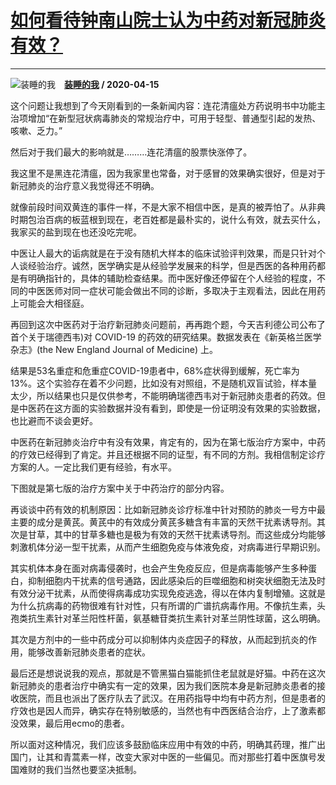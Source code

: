 # [如何看待钟南山院士认为中药对新冠肺炎有效？](https://www.zhihu.com/answer/1154618635)

--------------------------------------------------------------------

![装睡的我](https://pic4.zhimg.com/v2-ac352e58ecd772be99294a7ee703182a.jpg?source=1940ef5c "装睡的我")&emsp;**[装睡的我](https://www.zhihu.com/people/chu-xin-bu-gai-69) / 2020-04-15**

这个问题让我想到了今天刚看到的一条新闻内容：连花清瘟处方药说明书中功能主治项增加“在新型冠状病毒肺炎的常规治疗中，可用于轻型、普通型引起的发热、咳嗽、乏力。”

然后对于我们最大的影响就是………连花清瘟的股票快涨停了。


我这里不是黑连花清瘟，因为我家里也常备，对于感冒的效果确实很好，但是对于新冠肺炎的治疗意义我觉得还不明确。


就像前段时间双黄连的事件一样，不是大家不相信中医，是真的被弄怕了。从非典时期包治百病的板蓝根到现在，老百姓都是最朴实的，说什么有效，就去买什么，我家买的盐到现在也还没吃完呢。

中医让人最大的诟病就是在于没有随机大样本的临床试验评判效果，而是只针对个人谈经验治疗。诚然，医学确实是从经验学发展来的科学，但是西医的各种用药都是有明确指针的，具体的辅助检查结果。而中医好像还停留在个人经验的程度，不同的中医医师对同一症状可能会做出不同的诊断，多取决于主观看法，因此在用药上可能会大相径庭。


再回到这次中医药对于治疗新冠肺炎问题前，再再跑个题，今天吉利德公司公布了首个关于瑞德西韦)对 COVID-19 的药效的研究结果。数据发表在《新英格兰医学杂志》(the New England Journal of Medicine) 上。

结果是53名重症和危重症COVID-19患者中，68%症状得到缓解，死亡率为13%。这个实验存在着不少问题，比如没有对照组，不是随机双盲试验，样本量太少，所以结果也只是仅供参考，不能明确瑞德西韦对于新冠肺炎患者的药效。但是中医药在这方面的实验数据并没有看到，即使是一份证明没有效果的实验数据，也比避而不谈会更好。


中医药在新冠肺炎治疗中有没有效果，肯定有的，因为在第七版治疗方案中，中药的疗效已经得到了肯定。并且还根据不同的证型，有不同的方剂。我相信制定诊疗方案的人。一定比我们更有经验，有水平。


下图就是第七版的治疗方案中关于中药治疗的部分内容。

再谈谈中药有效的机制原因：比如新冠肺炎诊疗标准中针对预防的肺炎一号方中最主要的成分是黄芪。黄芪中的有效成分黄芪多糖含有丰富的天然干扰素诱导剂。其次是甘草，其中的甘草多糖也是极为有效的天然干扰素诱导剂。而这些成分均能够刺激机体分泌一型干扰素，从而产生细胞免疫与体液免疫，对病毒进行早期识别。


其实机体本身在面对病毒侵袭时，也会产生免疫反应，但是病毒能够产生多种蛋白，抑制细胞内干扰素的信号通路，因此感染后的巨噬细胞和树突状细胞无法及时有效分泌干扰素，从而使得病毒成功实现免疫逃逸，得以在体内复制增殖。这就是为什么抗病毒的药物很难有针对性，只有所谓的广谱抗病毒作用。不像抗生素，头孢类抗生素针对革兰阳性杆菌，氨基糖苷类抗生素针对革兰阴性球菌，这么明确。


其次是方剂中的一些中药成分可以抑制体内炎症因子的释放，从而起到抗炎的作用，能够改善新冠肺炎患者的症状。


最后还是想说说我的观点，那就是不管黑猫白猫能抓住老鼠就是好猫。中药在这次新冠肺炎的患者治疗中确实有一定的效果，因为我们医院本身是新冠肺炎患者的接收医院，而且也派出了医疗队去了武汉。在用药指导中均有中药方剂，但是患者的疗效也是因人而异，确实存在特别敏感的，当然也有中西医结合治疗，上了激素都没效果，最后用ecmo的患者。


所以面对这种情况，我们应该多鼓励临床应用中有效的中药，明确其药理，推广出国门，让其和青蒿素一样，改变大家对中医的一些偏见。而对那些打着中医旗号发国难财的我们当然也要坚决抵制。

